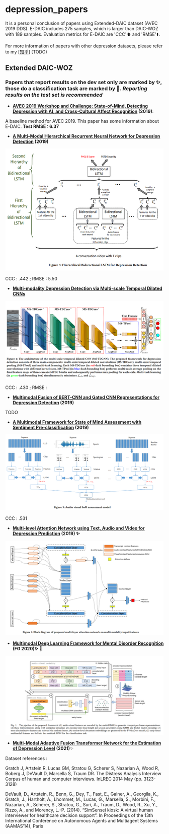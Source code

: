 # depression_papers
It is a personal conclusion of papers using Extended-DAIC dataset (AVEC 2019 DDS). E-DAIC includes 275 samples, which is larger than DAIC-WOZ with 189 samples. Evaluation metrics for E-DAIC are 'CCC':arrow_up: and 'RMSE':arrow_down:. 

For more information of papers with other depression datasets, please refer to my [[知乎]()] (TODO)

## Extended DAIC-WOZ


### Papers that report results on the dev set only are marked by :sparkles:, those do a classification task are marked by :rocket:. *Reporting results on the test set is recommended*

* **[AVEC 2019 Workshop and Challenge: State-of-Mind, Detecting Depression with AI, and Cross-Cultural Affect Recognition](https://dl.acm.org/doi/abs/10.1145/3347320.3357688) (2019)**: 

A baseline method for AVEC 2019. This paper has some information about E-DAIC. **Test RMSE : 6.37**

* **[A Multi-Modal Hierarchical Recurrent Neural Network for Depression Detection](https://dl.acm.org/doi/abs/10.1145/3347320.3357696) (2019)**

![image](pic/hrnn.png)

CCC : .442 ; RMSE : 5.50

* **[Multi-modality Depression Detection via Multi-scale Temporal Dilated CNNs](https://dl.acm.org/doi/abs/10.1145/3347320.3357695)**

![image](pic/tdcnn.png)

CCC : .430 ; RMSE : 

* **[Multimodal Fusion of BERT-CNN and Gated CNN Representations for Depression Detection](https://dl.acm.org/doi/abs/10.1145/3347320.3357694) (2019)**

TODO


* **[A Multimodal Framework for State of Mind Assessment with Sentiment Pre-classification](https://dl.acm.org/doi/abs/10.1145/3347320.3357689) (2019)**

![image](pic/som.png)

CCC : .531

* **[Multi-level Attention Network using Text, Audio and Video for Depression Prediction](https://dl.acm.org/doi/abs/10.1145/3347320.3357697) (2019) :sparkles:**

![image](pic/multi_level.png)


* **[Multimodal Deep Learning Framework for Mental Disorder Recognition](https://ieeexplore.ieee.org/abstract/document/9320154) (FG 2020):sparkles: :rocket:**

![image](pic/mdlf.png)


* **[Multi-Modal Adaptive Fusion Transformer Network for the Estimation of Depression Level](https://www.mdpi.com/1424-8220/21/14/4764/htm#) (2021)**:sparkles:

Dataset references : 

Gratch J, Artstein R, Lucas GM, Stratou G, Scherer S, Nazarian A, Wood R, Boberg J, DeVault D, Marsella S, Traum DR. The Distress Analysis Interview Corpus of human and computer interviews. InLREC 2014 May (pp. ‪3123-3128‬)

DeVault, D., Artstein, R., Benn, G., Dey, T., Fast, E., Gainer, A., Georgila, K., Gratch, J., Hartholt, A., Lhommet, M., Lucas, G., Marsella, S., Morbini, F., Nazarian, A., Scherer, S., Stratou, G., Suri, A., Traum, D., Wood, R., Xu, Y., Rizzo, A., and Morency, L.-P. (2014). “SimSensei kiosk: A virtual human interviewer for healthcare decision support”. In Proceedings of the 13th International Conference on Autonomous Agents and Multiagent Systems (AAMAS’14), Paris

